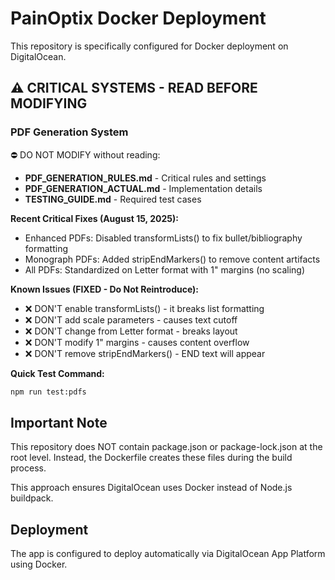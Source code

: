 # PainOptix Docker Deployment

This repository is specifically configured for Docker deployment on DigitalOcean.

## ⚠️ CRITICAL SYSTEMS - READ BEFORE MODIFYING

### PDF Generation System
⛔ DO NOT MODIFY without reading:
- **PDF_GENERATION_RULES.md** - Critical rules and settings
- **PDF_GENERATION_ACTUAL.md** - Implementation details
- **TESTING_GUIDE.md** - Required test cases

**Recent Critical Fixes (August 15, 2025):**
- Enhanced PDFs: Disabled transformLists() to fix bullet/bibliography formatting
- Monograph PDFs: Added stripEndMarkers() to remove content artifacts
- All PDFs: Standardized on Letter format with 1" margins (no scaling)

**Known Issues (FIXED - Do Not Reintroduce):**
- ❌ DON'T enable transformLists() - it breaks list formatting
- ❌ DON'T add scale parameters - causes text cutoff
- ❌ DON'T change from Letter format - breaks layout
- ❌ DON'T modify 1" margins - causes content overflow
- ❌ DON'T remove stripEndMarkers() - END text will appear

**Quick Test Command:**
```bash
npm run test:pdfs
```

## Important Note
This repository does NOT contain package.json or package-lock.json at the root level.
Instead, the Dockerfile creates these files during the build process.

This approach ensures DigitalOcean uses Docker instead of Node.js buildpack.

## Deployment
The app is configured to deploy automatically via DigitalOcean App Platform using Docker.